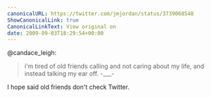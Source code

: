 ```yaml
---
canonicalURL: https://twitter.com/jmjordan/status/3739068548
ShowCanonicalLink: true
CanonicalLinkText: View original on
date: 2009-09-03T18:29:54+00:00
---
```

@candace_leigh:

> i'm tired of old friends calling and not caring about my life, and instead talking my ear off. -___-

I hope said old friends don't check Twitter.